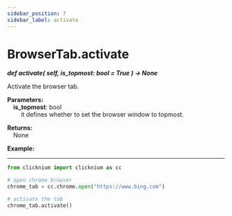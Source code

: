 ```yaml
---
sidebar_position: 7
sidebar_label: activate
---
```

# BrowserTab.activate

***def activate(
        self,
        is_topmost: bool = True
    ) -> None***  

Activate the browser tab.  

**Parameters:**  
    &emsp;**is_topmost**: bool    
        &emsp;&emsp; it defines whether to set the browser window to topmost.  

**Returns:**  
    &emsp;None

**Example:**
***
```python
from clicknium import clicknium as cc

# open chrome browser
chrome_tab = cc.chrome.open("https://www.bing.com")

# activate the tab
chrome_tab.activate()
```
